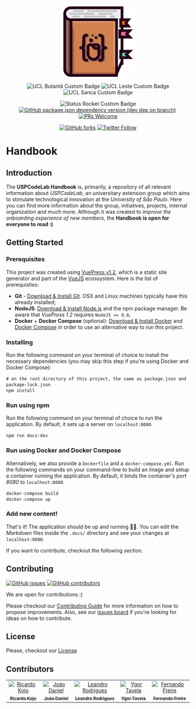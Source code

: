 <p align="center">
  <img width="191" alt="Logo USPCodeLab Handbook" src="logo.png"/>
</p>

<p align="center">
  <img alt="UCL Butantã Custom Badge" src="https://img.shields.io/badge/codelab-butantã-ff690a"/>
  <img alt="UCL Leste Custom Badge" src="https://img.shields.io/badge/codelab-leste-ff029e"/>
  <img alt="UCL Sanca Custom Badge" src="https://img.shields.io/badge/codelab-sanca-5ec8ae"/>
</p>

<p align="center">
  <img alt="Status Rocket Custom Badge"src="https://img.shields.io/badge/status-🚀-success"/>
  <a href="https://vuepress.vuejs.org/"><img alt="GitHub package.json dependency version (dev dep on branch)" src="https://img.shields.io/github/package-json/dependency-version/uspcodelab/handbook/dev/vuepress?style=flat"/></a>
  <img alt="" src="https://img.shields.io/github/license/uspcodelab/handbook?style=flat"/>
  <a href="https://github.com/uspcodelab/handbook/blob/master/CONTRIBUTING.md"><img alt="PRs Welcome" src="https://img.shields.io/badge/PRs-welcome-brightgreen.svg?style=flat"/></a>
</p>

<p align="center">
  <a href="https://github.com/uspcodelab/handbook/network"><img alt="GitHub forks" src="https://img.shields.io/github/forks/uspcodelab/handbook?style=social"></a>
  <a href="https://twitter.com/uspcodelab"><img alt="Twitter Follow" src="https://img.shields.io/twitter/follow/uspcodelab?style=social"></a>
</p>

# Handbook

## Introduction

The **USPCodeLab Handbook** is, primarily, a repository of all relevant information about _USPCodeLab_, an universitary extension group which aims to stimulate technological innovation at the _University of São Paulo_. Here you can find more information about the group, initiatives, projects, internal organization and much more. Although it was created to _improve the onboarding experience of new members_, the **Handbook is open for everyone to read :)**

## Getting Started

### Prerequisites

This project was created using [VuePress v1.2][1], which is a static site generator and part of the [VueJS][2] ecossystem. Here is the list of prerequisites:

- **Git** - [Download & Install Git][3]. OSX and Linux machines typically have this already installed;
- **NodeJS**: [Download & Install Node.js][4] and the npm package manager. Be aware that _VuePress 1.2_ requires `NodeJS >= 8.6`;
- **Docker** + **Docker Compose** (optional): [Download & Install Docker][5] and [Docker Compose][6] in order to use an alternative way to run this project.

### Installing

Run the following command on your terminal of choice to install the necessary dependencies (you may skip this step if you're using Docker and Docker Compose):

```shell
# on the root directory of this project, the same as package.json and package-lock.json
npm install
```

### Run using npm

Run the following command on your terminal of choice to run the application. By default, it sets up a server on `localhost:8080`.

```shell
npm run docs:dev
```

### Run using Docker and Docker Compose

Alternatively, we also provide a `Dockerfile` and a `docker-compose.yml`. Run the following commands on your command-line to build an image and setup a container running the application. By default, it binds the container's _port 8080_ to `localhost:8080`.

```shell
docker-compose build
docker-compose up
```

### Add new content!

That's it! The application should be up and running 🚀🚀. You can edit the _Markdown_ files inside the `.docs/` directory and see your changes at `localhost:8080`.

If you want to contribute, checkout the following section.

## Contributing

[![GitHub issues](https://img.shields.io/github/issues/uspcodelab/handbook?style=flat)][8]
[![GitHub contributors](https://img.shields.io/github/contributors/uspcodelab/handbook?style=flat)][9]

We are open for contributions :)

Please checkout our [Contributing Guide][7] for more information on how to propose improvements. Also, see our [issues board][8] if you're looking for ideas on how to contribute.

## License

Please, checkout our [License][10]

## Contributors

<!-- Copied from VuePress' own README.md Contributors section :P -->
<!-- prettier-ignore-start -->
<!-- markdownlint-disable -->
<table>
  <tr>
    <td align="center"><a href="https://github.com/ricardokojo"><img src="https://avatars1.githubusercontent.com/u/29009138?s=460&v=4" width="100px;" alt="Ricardo Kojo"/><br /><sub><b>Ricardo Kojo</b></sub></a></td>
    <td align="center"><a href="https://github.com/jooaodanieel"><img src="https://avatars1.githubusercontent.com/u/12701604?s=460&v=4" width="100px;" alt="João Daniel"/><br /><sub><b>João Daniel</b></sub></a></td>
    <td align="center"><a href="https://github.com/leandrigues"><img src="https://avatars1.githubusercontent.com/u/39068024?s=460&v=4" width="100px;" alt="Leandro Rodrigues"/><br /><sub><b>Leandro Rodrigues</b></sub></a></td>
    <td align="center"><a href="https://github.com/ygortavela"><img src="https://avatars1.githubusercontent.com/u/39172911?s=460&v=4" width="100px;" alt="Ygor Tavela"/><br /><sub><b>Ygor Tavela</b></sub></a></td>
    <td align="center"><a href="https://github.com/Fernando-Freire"><img src="https://avatars1.githubusercontent.com/u/18744065?s=460&v=4" width="100px;" alt="Fernando Freire"/><br /><sub><b>Fernando Freire</b></sub></a></td>
  </tr>
</table>
<!-- markdownlint-enable -->
<!-- prettier-ignore-end -->

[1]: https://vuepress.vuejs.org/
[2]: https://vuejs.org/
[3]: https://git-scm.com/downloads
[4]: https://nodejs.org/en/download/
[5]: https://docs.docker.com/install/
[6]: https://docs.docker.com/compose/install/
[7]: https://github.com/uspcodelab/handbook/blob/master/CONTRIBUTING.md
[8]: https://github.com/uspcodelab/handbook/issues
[9]: https://github.com/uspcodelab/handbook/graphs/contributors
[10]: https://github.com/uspcodelab/handbook/blob/master/LICENSE
